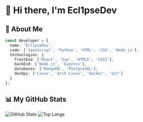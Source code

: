 # 👋 Hi there, I'm Ecl1pseDev

## 🌟 About Me
```typescript
const developer = {
  name: 'Ecl1pseDev',
  code: ['JavaScript', 'Python', 'HTML', 'CSS', 'Node.js'],
  technologies: {
    frontEnd: ['React', 'Vue', 'HTML5', 'CSS3'],
    backEnd: ['Node.js', 'Express'],
    databases: ['MongoDB', 'PostgreSQL'],
    devOps: ['Linux', 'Arch Linux', 'Docker', 'Git']
  }
};
```
## 📊 My GitHub Stats
![GitHub Stats](https://github-readme-stats.vercel.app/api?username=Ecl1pseDev&show_icons=true&theme=dark&hide_border=true)
![Top Langs](https://github-readme-stats.vercel.app/api/top-langs/?username=Ecl1pseDev&layout=compact&theme=dark&hide_border=true)

